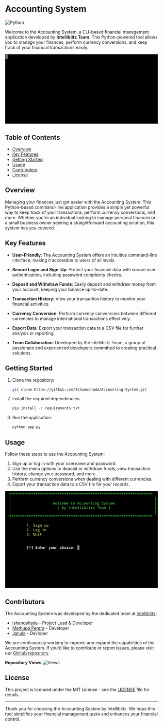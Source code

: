 # Accounting System

![Python](https://img.shields.io/badge/language-Python-blue?logo=python)


Welcome to the Accounting System, a CLI-based financial management application developed by **Intelliblitz Team**. This Python-powered tool allows you to manage your finances, perform currency conversions, and keep track of your financial transactions easily.

![Accounting System](https://raw.githubusercontent.com/Ishanoshada/Ishanoshada/main/ss/ezgif-2-cdb07de627.gif)

## Table of Contents
- [Overview](#overview)
- [Key Features](#key-features)
- [Getting Started](#getting-started)
- [Usage](#usage)
- [Contributors](#contributors)
- [License](#license)

## Overview

Managing your finances just got easier with the Accounting System. This Python-based command-line application provides a simple yet powerful way to keep track of your transactions, perform currency conversions, and more. Whether you're an individual looking to manage personal finances or a small business owner seeking a straightforward accounting solution, this system has you covered.

## Key Features

- **User-Friendly**: The Accounting System offers an intuitive command-line interface, making it accessible to users of all levels.

- **Secure Login and Sign-Up**: Protect your financial data with secure user authentication, including password complexity checks.

- **Deposit and Withdraw Funds**: Easily deposit and withdraw money from your account, keeping your balance up-to-date.

- **Transaction History**: View your transaction history to monitor your financial activities.

- **Currency Conversion**: Perform currency conversions between different currencies to manage international transactions effectively.

- **Export Data**: Export your transaction data to a CSV file for further analysis or reporting.

- **Team Collaboration**: Developed by the Intelliblitz Team, a group of passionate and experienced developers committed to creating practical solutions.

## Getting Started

1. Clone the repository:
   ```sh
   git clone https://github.com/Ishanoshada/Accounting-System.git
   ```

2. Install the required dependencies:
   ```sh
   pip install -r requirements.txt
   ```

3. Run the application:
   ```sh
   python app.py
   ```

## Usage

Follow these steps to use the Accounting System:

1. Sign up or log in with your username and password.
2. Use the menu options to deposit or withdraw funds, view transaction history, change your password, and more.
3. Perform currency conversions when dealing with different currencies.
4. Export your transaction data to a CSV file for your records.

![System](https://raw.githubusercontent.com/Ishanoshada/Ishanoshada/main/ss/ezgif-2-01310731d7.gif)

## Contributors

The Accounting System was developed by the dedicated team at [Intelliblitz](https://github.com/Intelliblitz):

- [Ishanoshada](https://github.com/Ishanoshada) - Project Lead & Developer
- [Methupa Perera](https://github.com/methupaPerera) -  Developer
- [Janula](https://github.com/jbsoftbox) - Devloper

We are continuously working to improve and expand the capabilities of the Accounting System. If you'd like to contribute or report issues, please visit our [GitHub repository](https://github.com/Ishanoshada/Accounting-System).

**Repository Views** ![Views](https://profile-counter.glitch.me/Acc-System/count.svg)

## License

This project is licensed under the MIT License - see the [LICENSE](LICENSE) file for details.

---

Thank you for choosing the Accounting System by Intelliblitz. We hope this tool simplifies your financial management tasks and enhances your financial control.
